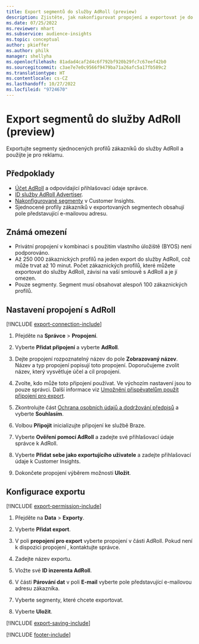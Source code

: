 ```yaml
---
title: Export segmentů do služby AdRoll (preview)
description: Zjistěte, jak nakonfigurovat propojení a exportovat je do AdRoll.
ms.date: 07/25/2022
ms.reviewer: mhart
ms.subservice: audience-insights
ms.topic: conceptual
author: pkieffer
ms.author: philk
manager: shellyha
ms.openlocfilehash: 81adad4caf2d4c6f792bf920b29fc7c67eef42b0
ms.sourcegitcommit: c3ae7e7e0c9566f9479ba71a26afc5a17fb589c2
ms.translationtype: HT
ms.contentlocale: cs-CZ
ms.lasthandoff: 10/27/2022
ms.locfileid: "9724670"
---
```

# <a name="export-segments-to-adroll-preview"></a>Export segmentů do služby AdRoll (preview)

Exportujte segmenty sjednocených profilů zákazníků do služby AdRoll a použijte je pro reklamu.

## <a name="prerequisites"></a>Předpoklady

- [Účet AdRoll](https://www.adroll.com/) a odpovídající přihlašovací údaje správce.
- [ID služby AdRoll Advertiser](https://help.adroll.com/hc/articles/212011838-Advertiser-Profiles).
- [Nakonfigurované segmenty](segments.md) v Customer Insights.
- Sjednocené profily zákazníků v exportovaných segmentech obsahují pole představující e-mailovou adresu.

## <a name="known-limitations"></a>Známá omezení

- Privátní propojení v kombinaci s použitím vlastního úložiště (BYOS) není podporováno.
- Až 250 000 zákaznických profilů na jeden export do služby AdRoll, což může trvat až 10 minut. Počet zákaznických profilů, které můžete exportovat do služby AdRoll, závisí na vaší smlouvě s AdRoll a je jí omezen.
- Pouze segmenty. Segment musí obsahovat alespoň 100 zákaznických profilů.

## <a name="set-up-connection-to-adroll"></a>Nastavení propojení s AdRoll

[!INCLUDE [export-connection-include](includes/export-connection-admn.md)]

1. Přejděte na **Správce** > **Propojení**.

1. Vyberte **Přidat připojení** a vyberte **AdRoll**.

1. Dejte propojení rozpoznatelný název do pole **Zobrazovaný název**. Název a typ propojení popisují toto propojení. Doporučujeme zvolit název, který vysvětluje účel a cíl propojení.

1. Zvolte, kdo může toto připojení používat. Ve výchozím nastavení jsou to pouze správci. Další informace viz [Umožnění přispěvatelům použít připojení pro export](connections.md#allow-contributors-to-use-a-connection-for-exports).

1. Zkontrolujte část [Ochrana osobních údajů a dodržování předpisů](connections.md#data-privacy-and-compliance) a vyberte **Souhlasím**.

1. Volbou **Připojit** inicializujte připojení ke službě Braze.

1. Vyberte **Ověření pomocí AdRoll** a zadejte své přihlašovací údaje správce k AdRoll.

1. Vyberte **Přidat sebe jako exportujícího uživatele** a zadejte přihlašovací údaje k Customer Insights.

1. Dokončete propojení výběrem možnosti **Uložit**.

## <a name="configure-an-export"></a>Konfigurace exportu

[!INCLUDE [export-permission-include](includes/export-permission.md)]

1. Přejděte na **Data** > **Exporty**.

1. Vyberte **Přidat export**.

1. V poli **propojení pro export** vyberte propojení v části AdRoll. Pokud není k dispozici propojení , kontaktujte správce.

1. Zadejte název exportu.

1. Vložte své **ID inzerenta AdRoll**.

1. V části **Párování dat** v poli **E-mail** vyberte pole představující e-mailovou adresu zákazníka.

1. Vyberte segmenty, které chcete exportovat.

1. Vyberte **Uložit**.

[!INCLUDE [export-saving-include](includes/export-saving.md)]

[!INCLUDE [footer-include](includes/footer-banner.md)]
